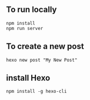 ## To run locally

```
npm install
npm run server
```

## To create a new post

```
hexo new post "My New Post"
```

## install Hexo

```
npm install -g hexo-cli
```
